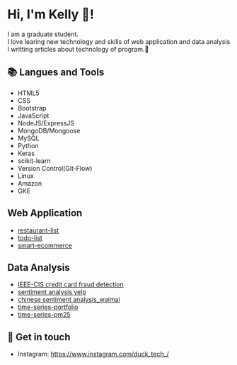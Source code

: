 # Hi, I'm Kelly 👧! 
I am a graduate student.  
I love learing new technology and skills of web application and data analysis I writting articles about technology of program.🐣

<!-- ## 🤓 My values
🍏 Beginner's mindset and curiosity<br>
🙌 Sharing anything I learned<br> -->

## 📚 Langues and Tools
- HTML5
- CSS
- Bootstrap
- JavaScript
- NodeJS/ExpressJS
- MongoDB/Mongoose
- MySQL
- Python
- Keras
- scikit-learn
- Version Control(Git-Flow)
- Linux
- Amazon
- GKE

## Web Application
- [restaurant-list](https://github.com/duck-tech/restaurant-list)
- [todo-list](https://github.com/duck-tech/todo-list)
- [smart-ecommerce](https://github.com/duck-tech/smart)

## Data Analysis
- [IEEE-CIS credit card fraud detection](https://github.com/duck-tech/IEEE-CIS-credit-card-fraud-detection)
- [sentiment analysis yelp](https://github.com/duck-tech/sentiment-analysis-yelp)
- [chinese sentiment analysis_waimai](https://github.com/duck-tech/chinese-sentiment-analysis_waimai)
- [time-series-portfolio](https://github.com/duck-tech/time-series-portfolio)
- [time-series-pm25](https://github.com/duck-tech/time-series-pm25)
 
## 🔗 Get in touch
- Instagram: https://www.instagram.com/duck_tech_/

